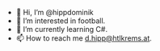 - 👋 Hi, I’m @hippdominik
- 👀 I’m interested in football.
- 🌱 I’m currently learning C#.
- 📫 How to reach me d.hipp@htlkrems.at.

<!---
hippdominik/hippdominik is a ✨ special ✨ repository because its `README.md` (this file) appears on your GitHub profile.
You can click the Preview link to take a look at your changes.
--->
